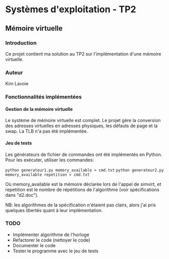 # Systèmes d'exploitation - TP2
## Mémoire virtuelle

### Introduction

Ce projet contient ma solution au TP2 sur l'implémentation d'une mémoire virtuelle.

### Auteur

Kim Lavoie

### Fonctionnalités implémentées

#### Gestion de la mémoire virtuelle

Le système de mémoire virtuelle est complet. Le projet gère la conversion des adresses virtuelles en adresses physiques, les défauts de page et la swap. La TLB n'a pas été implémentée.

#### Jeu de tests

Les générateurs de fichier de commandes ont été implémentés en Python. Pour les exécuter, utiliser les commandes:

```python generateur1.py memory_available > cmd.txt```
```python generateur2.py memory_available repetition > cmd.txt```

Où memory_available est la mémoire déclarée lors de l'appel de simvirt, et repetition est le nombre de répétitions de l'algorithme (voir spécifications dans "d2.doc").

NB: les algorithmes de la spécification n'étaient pas clairs, alors j'ai pris quelques libertés quant à leur implémentation.

### TODO

* Implémenter algorithme de l'horloge
* Refactorer le code (nettoyer le code)
* Documenter le code
* Tester le programme avec le jeu de tests
